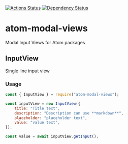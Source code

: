 [![Actions Status](https://github.com/UziTech/atom-modal-views/workflows/tests/badge.svg)](https://github.com/UziTech/atom-modal-views/actions)
[![Dependency Status](https://david-dm.org/UziTech/atom-modal-views.svg)](https://david-dm.org/UziTech/atom-modal-views)

# atom-modal-views

Modal Input Views for Atom packages

## InputView

Single line input view

### Usage

```js
const { InputView } = require("atom-modal-views");

const inputView = new InputView({
	title: "Title text",
	description: "Description can use **markdown**",
	placeholder: "placeholder text",
	value: "value text",
});

const value = await inputView.getInput();
```
